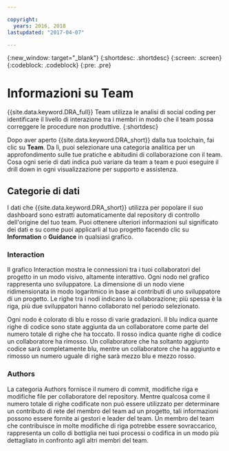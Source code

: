 ```yaml
---

copyright:
  years: 2016, 2018
lastupdated: "2017-04-07"

---
```


{:new_window: target="_blank"}
{:shortdesc: .shortdesc}
{:screen: .screen}
{:codeblock: .codeblock}
{:pre: .pre}

# Informazioni su Team

{{site.data.keyword.DRA_full}} Team utilizza le analisi di social coding per identificare il livello di interazione tra i membri in modo che il team possa correggere le procedure non produttive.
{:shortdesc}

Dopo aver aperto {{site.data.keyword.DRA_short}} dalla tua toolchain, fai clic su **Team**. Da lì, puoi selezionare una categoria analitica per un approfondimento sulle tue pratiche e abitudini di collaborazione con il team. Cosa ogni serie di dati indica può variare da team a team e puoi eseguire il drill down in ogni visualizzazione per supporto e assistenza.  

## Categorie di dati

I dati che {{site.data.keyword.DRA_short}} utilizza per popolare il suo dashboard sono estratti automaticamente dal repository di controllo dell'origine del tuo team. Puoi ottenere ulteriori informazioni sul significato dei dati e su come puoi applicarli al tuo progetto facendo clic su **Information** o **Guidance** in qualsiasi grafico.

### Interaction

Il grafico Interaction mostra le connessioni tra i tuoi collaboratori del progetto in un modo visivo, altamente interattivo. Ogni nodo nel grafico rappresenta uno sviluppatore. La dimensione di un nodo viene ridimensionata in modo logaritmico in base ai contributi di uno sviluppatore di un progetto. Le righe tra i nodi indicano la collaborazione; più spessa è la riga, più due sviluppatori hanno collaborato nel periodo selezionato.

Ogni nodo è colorato di blu e rosso di varie gradazioni. Il blu indica quante righe di codice sono state aggiunta da un collaboratore come parte del numero totale di righe che ha toccato. Il rosso indica quante righe di codice un collaboratore ha rimosso. Un collaboratore che ha soltanto aggiunto codice sarà completamente blu, mentre un collaboratore che ha aggiunto e rimosso un numero uguale di righe sarà mezzo blu e mezzo rosso.

### Authors

La categoria Authors fornisce il numero di commit, modifiche riga e modifiche file per collaboratore del repository. Mentre qualcosa come il numero totale di righe codificate non può essere utilizzato per determinare un contributo di rete del membro del team ad un progetto, tali informazioni possono essere fornite ai gestori e leader del team. Un membro del team che contribuisce in molte modifiche di riga potrebbe essere sovraccarico, rappresenta un collo di bottiglia nei tuoi processi o codifica in un modo più dettagliato in confronto agli altri membri del team.
